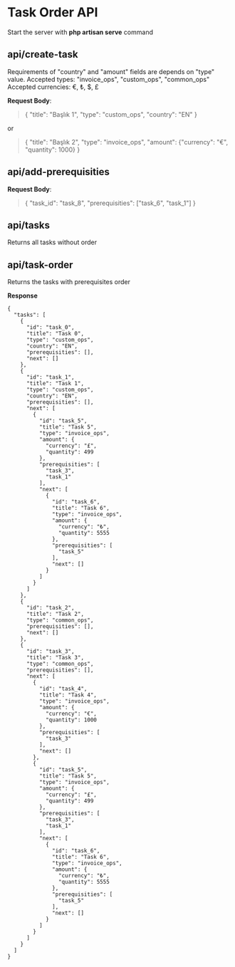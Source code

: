 # Task Order API

Start the server with **php artisan serve** command

## api/create-task

Requirements of "country" and "amount" fields are depends on "type" value.
Accepted types: "invoice_ops", "custom_ops", "common_ops"
Accepted currencies: €, ₺, $, £

**Request Body**:

> {
> "title": "Başlık 1",
> "type": "custom_ops",
> "country": "EN"
> }

or

> {
> "title": "Başlık 2",
> "type": "invoice_ops",
> "amount": {"currency": "€", "quantity": 1000}
> }

## api/add-prerequisities


**Request Body**:

> {
> "task_id": "task_8",
> "prerequisities": ["task_6", "task_1"]
> }

## api/tasks

Returns all tasks without order

## api/task-order

Returns the tasks with prerequisites order

**Response**

    {
      "tasks": [
        {
          "id": "task_0",
          "title": "Task 0",
          "type": "custom_ops",
          "country": "EN",
          "prerequisities": [],
          "next": []
        },
        {
          "id": "task_1",
          "title": "Task 1",
          "type": "custom_ops",
          "country": "EN",
          "prerequisities": [],
          "next": [
            {
              "id": "task_5",
              "title": "Task 5",
              "type": "invoice_ops",
              "amount": {
                "currency": "£",
                "quantity": 499
              },
              "prerequisities": [
                "task_3",
                "task_1"
              ],
              "next": [
                {
                  "id": "task_6",
                  "title": "Task 6",
                  "type": "invoice_ops",
                  "amount": {
                    "currency": "₺",
                    "quantity": 5555
                  },
                  "prerequisities": [
                    "task_5"
                  ],
                  "next": []
                }
              ]
            }
          ]
        },
        {
          "id": "task_2",
          "title": "Task 2",
          "type": "common_ops",
          "prerequisities": [],
          "next": []
        },
        {
          "id": "task_3",
          "title": "Task 3",
          "type": "common_ops",
          "prerequisities": [],
          "next": [
            {
              "id": "task_4",
              "title": "Task 4",
              "type": "invoice_ops",
              "amount": {
                "currency": "€",
                "quantity": 1000
              },
              "prerequisities": [
                "task_3"
              ],
              "next": []
            },
            {
              "id": "task_5",
              "title": "Task 5",
              "type": "invoice_ops",
              "amount": {
                "currency": "£",
                "quantity": 499
              },
              "prerequisities": [
                "task_3",
                "task_1"
              ],
              "next": [
                {
                  "id": "task_6",
                  "title": "Task 6",
                  "type": "invoice_ops",
                  "amount": {
                    "currency": "₺",
                    "quantity": 5555
                  },
                  "prerequisities": [
                    "task_5"
                  ],
                  "next": []
                }
              ]
            }
          ]
        }
      ]
    }
